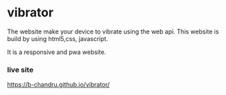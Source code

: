 # vibrator
 The website make your device to vibrate using the web api.
 This website is build by using html5,css, javascript.


It is a responsive and pwa website.

### live site

https://b-chandru.github.io/vibrator/






